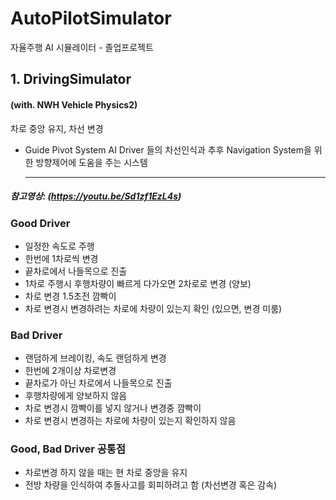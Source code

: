 # AutoPilotSimulator

자율주행 AI 시뮬레이터 - 졸업프로젝트

## 1. DrivingSimulator

#### (with. NWH Vehicle Physics2)

차로 중앙 유지, 차선 변경

- Guide Pivot System
  AI Driver 들의 차선인식과 추후 Navigation System을 위한 방향제어에 도움을 주는 시스템
  ***

##### 참고영상: (https://youtu.be/Sd1zf1EzL4s)

### Good Driver

- 일정한 속도로 주행
- 한번에 1차로씩 변경
- 끝차로에서 나들목으로 진출
- 1차로 주행시 후행차량이 빠르게 다가오면 2차로로 변경 (양보)
- 차로 변경 1.5초전 깜빡이
- 차로 변경시 변경하려는 차로에 차량이 있는지 확인 (있으면, 변경 미룸)

### Bad Driver

- 랜덤하게 브레이킹, 속도 랜덤하게 변경
- 한번에 2개이상 차로변경
- 끝차로가 아닌 차로에서 나들목으로 진출
- 후행차량에게 양보하지 않음
- 차로 변경시 깜빡이를 넣지 않거나 변경중 깜빡이
- 차로 변경시 변경하는 차로에 차량이 있는지 확인하지 않음

### Good, Bad Driver 공통점

- 차로변경 하지 않을 때는 현 차로 중앙을 유지
- 전방 차량을 인식하여 추돌사고를 회피하려고 함 (차선변경 혹은 감속)
